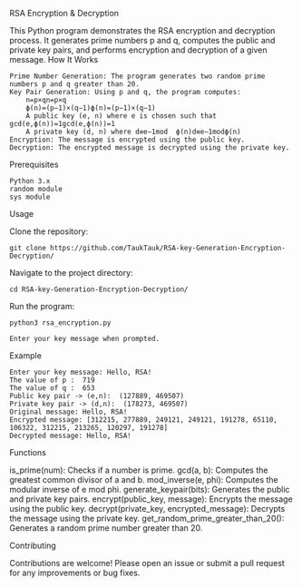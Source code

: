 RSA Encryption & Decryption

This Python program demonstrates the RSA encryption and decryption process. It generates prime numbers p and q, computes the public and private key pairs, and performs encryption and decryption of a given message.
How It Works

    Prime Number Generation: The program generates two random prime numbers p and q greater than 20.
    Key Pair Generation: Using p and q, the program computes:
        n=p×qn=p×q
        ϕ(n)=(p−1)×(q−1)ϕ(n)=(p−1)×(q−1)
        A public key (e, n) where e is chosen such that gcd⁡(e,ϕ(n))=1gcd(e,ϕ(n))=1
        A private key (d, n) where d≡e−1mod  ϕ(n)d≡e−1modϕ(n)
    Encryption: The message is encrypted using the public key.
    Decryption: The encrypted message is decrypted using the private key.

Prerequisites

    Python 3.x
    random module
    sys module

Usage

Clone the repository: 

    git clone https://github.com/TaukTauk/RSA-key-Generation-Encryption-Decryption/

Navigate to the project directory:

    cd RSA-key-Generation-Encryption-Decryption/

Run the program:

    python3 rsa_encryption.py

    Enter your key message when prompted.

Example

    Enter your key message: Hello, RSA!
    The value of p :  719
    The value of q :  653
    Public key pair -> (e,n):  (127889, 469507)
    Private key pair -> (d,n):  (178273, 469507)
    Original message: Hello, RSA!
    Encrypted message: [312215, 277889, 249121, 249121, 191278, 65110, 106322, 312215, 213265, 120297, 191278]
    Decrypted message: Hello, RSA!

Functions

is_prime(num): Checks if a number is prime.
gcd(a, b): Computes the greatest common divisor of a and b.
mod_inverse(e, phi): Computes the modular inverse of e mod phi.
generate_keypair(bits): Generates the public and private key pairs.
encrypt(public_key, message): Encrypts the message using the public key.
decrypt(private_key, encrypted_message): Decrypts the message using the private key.
get_random_prime_greater_than_20(): Generates a random prime number greater than 20.

Contributing

Contributions are welcome! Please open an issue or submit a pull request for any improvements or bug fixes.
